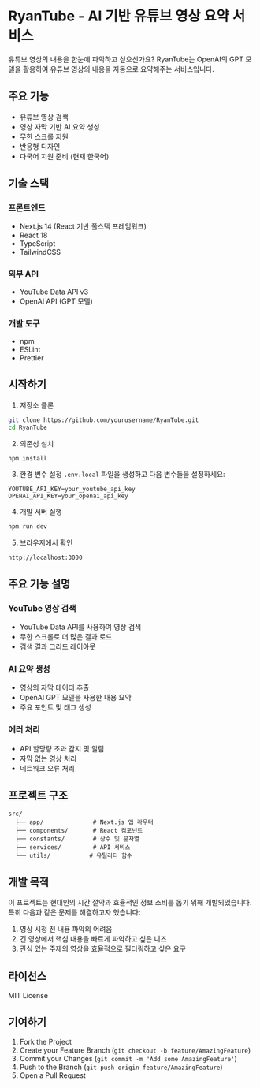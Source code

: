 # RyanTube - AI 기반 유튜브 영상 요약 서비스

유튜브 영상의 내용을 한눈에 파악하고 싶으신가요? RyanTube는 OpenAI의 GPT 모델을 활용하여 유튜브 영상의 내용을 자동으로 요약해주는 서비스입니다.

## 주요 기능

- 유튜브 영상 검색
- 영상 자막 기반 AI 요약 생성
- 무한 스크롤 지원
- 반응형 디자인
- 다국어 지원 준비 (현재 한국어)

## 기술 스택

### 프론트엔드
- Next.js 14 (React 기반 풀스택 프레임워크)
- React 18
- TypeScript
- TailwindCSS

### 외부 API
- YouTube Data API v3
- OpenAI API (GPT 모델)

### 개발 도구
- npm
- ESLint
- Prettier

## 시작하기

1. 저장소 클론
```bash
git clone https://github.com/yourusername/RyanTube.git
cd RyanTube
```

2. 의존성 설치
```bash
npm install
```

3. 환경 변수 설정
`.env.local` 파일을 생성하고 다음 변수들을 설정하세요:
```
YOUTUBE_API_KEY=your_youtube_api_key
OPENAI_API_KEY=your_openai_api_key
```

4. 개발 서버 실행
```bash
npm run dev
```

5. 브라우저에서 확인
```
http://localhost:3000
```

## 주요 기능 설명

### YouTube 영상 검색
- YouTube Data API를 사용하여 영상 검색
- 무한 스크롤로 더 많은 결과 로드
- 검색 결과 그리드 레이아웃

### AI 요약 생성
- 영상의 자막 데이터 추출
- OpenAI GPT 모델을 사용한 내용 요약
- 주요 포인트 및 태그 생성

### 에러 처리
- API 할당량 초과 감지 및 알림
- 자막 없는 영상 처리
- 네트워크 오류 처리

## 프로젝트 구조

```
src/
  ├── app/              # Next.js 앱 라우터
  ├── components/       # React 컴포넌트
  ├── constants/        # 상수 및 문자열
  ├── services/         # API 서비스
  └── utils/           # 유틸리티 함수
```

## 개발 목적

이 프로젝트는 현대인의 시간 절약과 효율적인 정보 소비를 돕기 위해 개발되었습니다. 특히 다음과 같은 문제를 해결하고자 했습니다:

1. 영상 시청 전 내용 파악의 어려움
2. 긴 영상에서 핵심 내용을 빠르게 파악하고 싶은 니즈
3. 관심 있는 주제의 영상을 효율적으로 필터링하고 싶은 요구

## 라이선스

MIT License

## 기여하기

1. Fork the Project
2. Create your Feature Branch (`git checkout -b feature/AmazingFeature`)
3. Commit your Changes (`git commit -m 'Add some AmazingFeature'`)
4. Push to the Branch (`git push origin feature/AmazingFeature`)
5. Open a Pull Request
